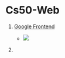 # Cs50-Web

1. [Google Frontend](https://github.com/ahmedEid1/Google-frontend)
    - ![](https://github.com/ahmedEid1/Google-frontend/blob/master/media/Google_Search.gif)

2. []()


